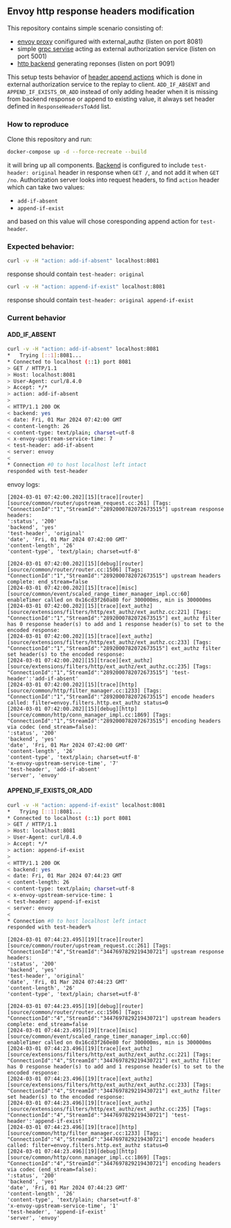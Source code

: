 ## Envoy http response headers modification

This repository contains simple scenario consisting of:
* [envoy proxy](envoy) conifigured with external_authz (listen on port 8081)
* simple [grpc servise](authz_server) acting as external authorization service (listen on port 5001)
* [http backend](backend_server) generating reponses (listen on port 9091)

This setup tests behavior of [header append actions](https://www.envoyproxy.io/docs/envoy/v1.29.1/api-v3/config/core/v3/base.proto#envoy-v3-api-enum-config-core-v3-headervalueoption-headerappendaction) which is done in external authorization service to the replay to client. `ADD_IF_ABSENT` and `APPEND_IF_EXISTS_OR_ADD` instead of only adding header when it is missing from backend response or append to existing value, it always set header defined in `ResponseHeadersToAdd` list.

### How to reproduce

Clone this repository and run:
```sh
docker-compose up -d --force-recreate --build
```

it will bring up all components. [Backend](backend_server) is configured to include `test-header: original` header in response when `GET /`, and not add it when `GET /no`. Authorization server looks into request headers, to find `action` header which can take two values:
* `add-if-absent`
* `append-if-exist`

and based on this value will chose coresponding append action for `test-header`.

### Expected behavior:

```sh
curl -v -H "action: add-if-absent" localhost:8081
```

response should contain `test-header: original`

```sh
curl -v -H "action: append-if-exist" localhost:8081
```

response should contain `test-header: original append-if-exist`

### Current behavior

#### ADD_IF_ABSENT
```sh
curl -v -H "action: add-if-absent" localhost:8081
*   Trying [::1]:8081...
* Connected to localhost (::1) port 8081
> GET / HTTP/1.1
> Host: localhost:8081
> User-Agent: curl/8.4.0
> Accept: */*
> action: add-if-absent
>
< HTTP/1.1 200 OK
< backend: yes
< date: Fri, 01 Mar 2024 07:42:00 GMT
< content-length: 26
< content-type: text/plain; charset=utf-8
< x-envoy-upstream-service-time: 7
< test-header: add-if-absent
< server: envoy
<
* Connection #0 to host localhost left intact
responded with test-header
```

envoy logs:
```
[2024-03-01 07:42:00.202][15][trace][router] [source/common/router/upstream_request.cc:261] [Tags: "ConnectionId":"1","StreamId":"2892000782072673515"] upstream response headers:
':status', '200'
'backend', 'yes'
'test-header', 'original'
'date', 'Fri, 01 Mar 2024 07:42:00 GMT'
'content-length', '26'
'content-type', 'text/plain; charset=utf-8'

[2024-03-01 07:42:00.202][15][debug][router] [source/common/router/router.cc:1506] [Tags: "ConnectionId":"1","StreamId":"2892000782072673515"] upstream headers complete: end_stream=false
[2024-03-01 07:42:00.202][15][trace][misc] [source/common/event/scaled_range_timer_manager_impl.cc:60] enableTimer called on 0x16cd3f260a80 for 300000ms, min is 300000ms
[2024-03-01 07:42:00.202][15][trace][ext_authz] [source/extensions/filters/http/ext_authz/ext_authz.cc:221] [Tags: "ConnectionId":"1","StreamId":"2892000782072673515"] ext_authz filter has 0 response header(s) to add and 1 response header(s) to set to the encoded response:
[2024-03-01 07:42:00.202][15][trace][ext_authz] [source/extensions/filters/http/ext_authz/ext_authz.cc:233] [Tags: "ConnectionId":"1","StreamId":"2892000782072673515"] ext_authz filter set header(s) to the encoded response:
[2024-03-01 07:42:00.202][15][trace][ext_authz] [source/extensions/filters/http/ext_authz/ext_authz.cc:235] [Tags: "ConnectionId":"1","StreamId":"2892000782072673515"] 'test-header':'add-if-absent'
[2024-03-01 07:42:00.202][15][trace][http] [source/common/http/filter_manager.cc:1233] [Tags: "ConnectionId":"1","StreamId":"2892000782072673515"] encode headers called: filter=envoy.filters.http.ext_authz status=0
[2024-03-01 07:42:00.202][15][debug][http] [source/common/http/conn_manager_impl.cc:1869] [Tags: "ConnectionId":"1","StreamId":"2892000782072673515"] encoding headers via codec (end_stream=false):
':status', '200'
'backend', 'yes'
'date', 'Fri, 01 Mar 2024 07:42:00 GMT'
'content-length', '26'
'content-type', 'text/plain; charset=utf-8'
'x-envoy-upstream-service-time', '7'
'test-header', 'add-if-absent'
'server', 'envoy'
```

#### APPEND_IF_EXISTS_OR_ADD
```sh
curl -v -H "action: append-if-exist" localhost:8081
*   Trying [::1]:8081...
* Connected to localhost (::1) port 8081
> GET / HTTP/1.1
> Host: localhost:8081
> User-Agent: curl/8.4.0
> Accept: */*
> action: append-if-exist
>
< HTTP/1.1 200 OK
< backend: yes
< date: Fri, 01 Mar 2024 07:44:23 GMT
< content-length: 26
< content-type: text/plain; charset=utf-8
< x-envoy-upstream-service-time: 1
< test-header: append-if-exist
< server: envoy
<
* Connection #0 to host localhost left intact
responded with test-header% 
```

```
[2024-03-01 07:44:23.495][19][trace][router] [source/common/router/upstream_request.cc:261] [Tags: "ConnectionId":"4","StreamId":"3447697829219430721"] upstream response headers:
':status', '200'
'backend', 'yes'
'test-header', 'original'
'date', 'Fri, 01 Mar 2024 07:44:23 GMT'
'content-length', '26'
'content-type', 'text/plain; charset=utf-8'

[2024-03-01 07:44:23.495][19][debug][router] [source/common/router/router.cc:1506] [Tags: "ConnectionId":"4","StreamId":"3447697829219430721"] upstream headers complete: end_stream=false
[2024-03-01 07:44:23.495][19][trace][misc] [source/common/event/scaled_range_timer_manager_impl.cc:60] enableTimer called on 0x16cd3f260e80 for 300000ms, min is 300000ms
[2024-03-01 07:44:23.496][19][trace][ext_authz] [source/extensions/filters/http/ext_authz/ext_authz.cc:221] [Tags: "ConnectionId":"4","StreamId":"3447697829219430721"] ext_authz filter has 0 response header(s) to add and 1 response header(s) to set to the encoded response:
[2024-03-01 07:44:23.496][19][trace][ext_authz] [source/extensions/filters/http/ext_authz/ext_authz.cc:233] [Tags: "ConnectionId":"4","StreamId":"3447697829219430721"] ext_authz filter set header(s) to the encoded response:
[2024-03-01 07:44:23.496][19][trace][ext_authz] [source/extensions/filters/http/ext_authz/ext_authz.cc:235] [Tags: "ConnectionId":"4","StreamId":"3447697829219430721"] 'test-header':'append-if-exist'
[2024-03-01 07:44:23.496][19][trace][http] [source/common/http/filter_manager.cc:1233] [Tags: "ConnectionId":"4","StreamId":"3447697829219430721"] encode headers called: filter=envoy.filters.http.ext_authz status=0
[2024-03-01 07:44:23.496][19][debug][http] [source/common/http/conn_manager_impl.cc:1869] [Tags: "ConnectionId":"4","StreamId":"3447697829219430721"] encoding headers via codec (end_stream=false):
':status', '200'
'backend', 'yes'
'date', 'Fri, 01 Mar 2024 07:44:23 GMT'
'content-length', '26'
'content-type', 'text/plain; charset=utf-8'
'x-envoy-upstream-service-time', '1'
'test-header', 'append-if-exist'
'server', 'envoy'
```